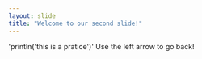 ```yaml
---
layout: slide
title: "Welcome to our second slide!"
---
```

'println('this is a pratice')'
Use the left arrow to go back!
